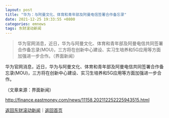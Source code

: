 ```yaml
---
layout: post
title: "华为：与阿曼文化、体育和青年部及阿曼电信签署合作备忘录"
date: 2021-12-25 19:33:55 +0800
categories: emnews
tags: 东财滚动新闻
---
```

> 华为官网消息，近日，华为与阿曼文化、体育和青年部及阿曼电信共同签署合作备忘录(MOU)，三方将在创新中心建设、实习生培养和5G应用等方面加强进一步合作。（界面新闻）

<p>华为官网消息，近日，华为与阿曼文化、体育和青年部及阿曼电信共同签署合作备忘录(MOU)，三方将在创新中心建设、实习生培养和5G应用等方面加强进一步合作。</p><p class="em_media">（文章来源：界面新闻）</p>

<http://finance.eastmoney.com/news/11158,202112252225943515.html>

[返回东财滚动新闻](//finews.withounder.com/emnews/)｜[返回首页](//finews.withounder.com/)